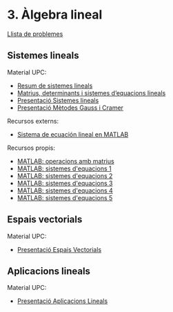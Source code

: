# 3. Àlgebra lineal

[Llista de problemes](https://atenea.upc.edu/mod/resource/view.php?id=3370912)

## Sistemes lineals

Material UPC:

* [Resum de sistemes lineals](https://atenea.upc.edu/mod/resource/view.php?id=3528712)
* [Matrius, determinants i sistemes d’equacions lineals](https://mat.upc.edu/en/people/susana.clara.lopez/teaching-materials/aig/tema_2_presentacio_i_part_v3.pdf)
* [Presentació Sistemes lineals](https://atenea.upc.edu/pluginfile.php/4580403/mod_folder/content/0/A%CC%80lgebra%20lineal.%20Sistemes%20lineals.pdf?forcedownload=1)
* [Presentació Mètodes Gauss i Cramer](https://atenea.upc.edu/pluginfile.php/4580403/mod_folder/content/0/Apunts_m%C3%A8tode_Gauss_i_Cramer.pdf?forcedownload=1)

Recursos externs:

* [Sistema de ecuación lineal en MATLAB](https://www.delftstack.com/es/howto/matlab/system-of-linear-equation-in-matlab/)

Recursos propis:

* [MATLAB: operacions amb matrius](./matrius.m)
* [MATLAB: sistemes d'equacions 1](./sistemes_equacions_1.m)
* [MATLAB: sistemes d'equacions 2](./sistemes_equacions_2.m)
* [MATLAB: sistemes d'equacions 3](./sistemes_equacions_3.m)
* [MATLAB: sistemes d'equacions 4](./sistemes_equacions_4.m)
* [MATLAB: sistemes d'equacions 5](./sistemes_equacions_5.m)

## Espais vectorials

Material UPC:

* [Presentació Espais Vectorials](https://atenea.upc.edu/pluginfile.php/4580403/mod_folder/content/0/%C3%80lgebra%20lineal.%20Espais%20vectorials.pdf?forcedownload=1)

## Aplicacions lineals

Material UPC:

* [Presentació Aplicacions Lineals](https://atenea.upc.edu/pluginfile.php/4580403/mod_folder/content/0/%C3%80lgebra%20lineal.%20Aplicacions%20lineals.pdf?forcedownload=1)
